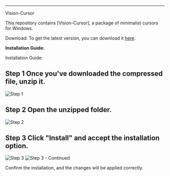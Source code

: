 ---

Vision-Cursor

This repository contains [Vision-Cursor], a package of minimalist cursors for Windows.

Download:
To get the latest version, you can download it [here](https://mega.nz/file/owsDXRxL#UZLMD9Ej6lY5B4sMUDNbM5p6Tu_D4PLJgK1ufJFb8vo).

**Installation Guide:**

Installation Guide:

 ##  Step 1 Once you've downloaded the compressed file, unzip it.

   ![Step 1](https://github.com/N3bulaX/Vision-Cursor/assets/117851699/8dbf340e-8db0-4d65-8206-157605e80e31)

 ##  Step 2 Open the unzipped folder.
       
   ![Step 2](https://github.com/N3bulaX/Vision-Cursor/assets/117851699/702eef7f-f453-4769-a248-0c1ddbace374)
       
    

   ## Step 3 Click "Install" and accept the installation option.

   ![Step 3](https://github.com/N3bulaX/Vision-Cursor/assets/117851699/1e131870-7d57-4c1e-bb2b-170ee57e0c54)
   ![Step 3 - Continued](https://github.com/N3bulaX/Vision-Cursor/assets/117851699/501bb2c9-466e-4e4b-ae0e-9618e55f0403)

Confirm the installation, and the changes will be applied correctly.




